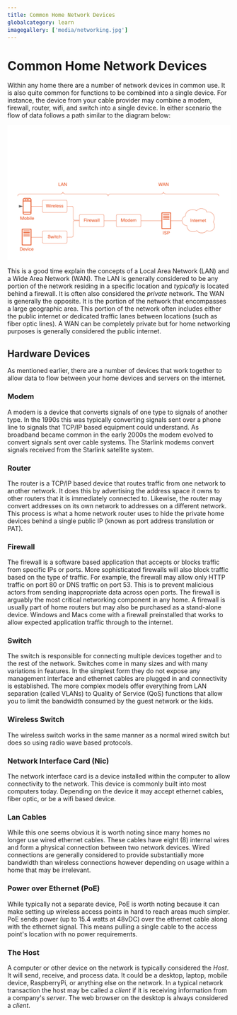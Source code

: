 ```yaml
---
title: Common Home Network Devices
globalcategory: learn
imagegallery: ['media/networking.jpg']
---
```


# Common Home Network Devices

Within any home there are a number of network devices in common use. It is also quite common for functions to be combined into a single device. For instance, the device from your cable provider may combine a modem, firewall, router, wifi, and switch into a single device. In either scenario the flow of data follows a path similar to the diagram below:

![Network hardware](media/network-hardware.png)

This is a good time explain the concepts of a Local Area Network (LAN) and a Wide Area Network (WAN). The LAN is generally considered to be any portion of the network residing in a specific location and *typically* is located behind a firewall. It is often also considered the *private* network. The WAN is generally the opposite. It is the portion of the network that encompasses a large geographic area. This portion of the network often includes either the public internet or dedicated traffic lanes between locations (such as fiber optic lines). A WAN can be completely private but for home networking purposes is generally considered the public internet.

## Hardware Devices

As mentioned earlier, there are a number of devices that work together to allow data to flow between your home devices and servers on the internet.

### Modem

A modem is a device that converts signals of one type to signals of another type. In the 1990s this was typically converting signals sent over a phone line to signals that TCP/IP based equipment could understand. As broadband became common in the early 2000s the modem evolved to convert signals sent over cable systems. The Starlink modems convert signals received from the Starlink satellite system.

### Router

The router is a TCP/IP based device that routes traffic from one network to another network. It does this by advertising the address space it owns to other routers that it is immediately connected to. Likewise, the router may convert addresses on its own network to addresses on a different network. This process is what a home network router uses to hide the private home devices behind a single public IP (known as port address translation or PAT).

### Firewall

The firewall is a software based application that accepts or blocks traffic from specific IPs or ports. More sophisticated firewalls will also block traffic based on the type of traffic. For example, the firewall may allow only HTTP traffic on port 80 or DNS traffic on port 53. This is to prevent malicious actors from sending inappropriate data across open ports. The firewall is arguably the most critical networking component in any home. A firewall is usually part of home routers but may also be purchased as a stand-alone device. Windows and Macs come with a firewall preinstalled that works to allow expected application traffic through to the internet.

### Switch

The switch is responsible for connecting multiple devices together and to the rest of the network. Switches come in many sizes and with many variations in features. In the simplest form they do not expose any management interface and ethernet cables are plugged in and connectivity is established. The more complex models offer everything from LAN separation (called VLANs) to Quality of Service (QoS) functions that allow you to limit the bandwidth consumed by the guest network or the kids.

### Wireless Switch

The wireless switch works in the same manner as a normal wired switch but does so using radio wave based protocols. 

### Network Interface Card (Nic)

The network interface card is a device installed within the computer to allow connectivity to the network. This device is commonly built into most computers today. Depending on the device it may accept ethernet cables, fiber optic, or be a wifi based device.

### Lan Cables

While this one seems obvious it is worth noting since many homes no longer use wired ethernet cables. These cables have eight (8) internal wires and form a physical connection between two network devices. Wired connections are generally considered to provide substantially more bandwidth than wireless connections however depending on usage within a home that may be irrelevant.

### Power over Ethernet (PoE)

While typically not a separate device, PoE is worth noting because it can make setting up wireless access points in hard to reach areas much simpler. PoE sends power (up to 15.4 watts at 48vDC) over the ethernet cable along with the ethernet signal. This means pulling a single cable to the access point's location with no power requirements.

### The Host

A computer or other device on the network is typically considered the *Host*. It will send, receive, and process data. It could be a desktop, laptop, mobile device, RaspberryPi, or anything else on the network. In a typical network transaction the host may be called a *client* if it is receiving information from a company's *server*. The web browser on the desktop is always considered a *client*.
